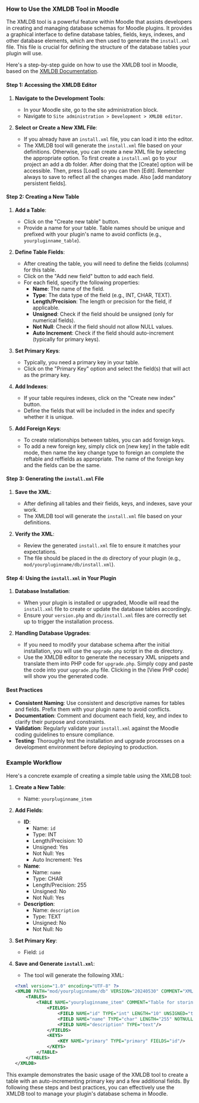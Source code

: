 ### How to Use the XMLDB Tool in Moodle

The XMLDB tool is a powerful feature within Moodle that assists developers in creating and managing database schemas for Moodle plugins. It provides a graphical interface to define database tables, fields, keys, indexes, and other database elements, which are then used to generate the `install.xml` file. This file is crucial for defining the structure of the database tables your plugin will use.

Here's a step-by-step guide on how to use the XMLDB tool in Moodle, based on the [XMLDB Documentation](https://docs.moodle.org/dev/XMLDB_Documentation).

#### Step 1: Accessing the XMLDB Editor

1. **Navigate to the Development Tools**:
    - In your Moodle site, go to the site administration block.
    - Navigate to `Site administration > Development > XMLDB editor`.

2. **Select or Create a New XML File**:

    - If you already have an `install.xml` file, you can load it into the editor.
    - The XMLDB tool will generate the `install.xml` file based on your definitions. Otherwise, you can create a new XML file by selecting the appropriate option. To first create a `install.xml` go to your project an add a db folder. After doing that the [Create] option will be accessible.  Then, press [Load] so you can then [Edit]. Remember always to save to reflect all the changes made. Also [add mandatory persistent fields].

#### Step 2: Creating a New Table

1. **Add a Table**:
    - Click on the "Create new table" button.
    - Provide a name for your table. Table names should be unique and prefixed with your plugin's name to avoid conflicts (e.g., `yourpluginname_table`).

2. **Define Table Fields**:
    - After creating the table, you will need to define the fields (columns) for this table.
    - Click on the "Add new field" button to add each field.
    - For each field, specify the following properties:
        - **Name**: The name of the field.
        - **Type**: The data type of the field (e.g., INT, CHAR, TEXT).
        - **Length/Precision**: The length or precision for the field, if applicable.
        - **Unsigned**: Check if the field should be unsigned (only for numerical fields).
        - **Not Null**: Check if the field should not allow NULL values.
        - **Auto Increment**: Check if the field should auto-increment (typically for primary keys).

3. **Set Primary Keys**:
    - Typically, you need a primary key in your table.
    - Click on the "Primary Key" option and select the field(s) that will act as the primary key.

4. **Add Indexes**:
    - If your table requires indexes, click on the "Create new index" button.
    - Define the fields that will be included in the index and specify whether it is unique.

5. **Add Foreign Keys**:
    - To create relationships between tables, you can add foreign keys.
    - To add a new foreign key, simply click on [new key] in the table edit mode, then name the key change type to foreign an complete the reftable and reffields as appropriate. The name of the foreign key and the fields can be the same.


#### Step 3: Generating the `install.xml` File

1. **Save the XML**:
    - After defining all tables and their fields, keys, and indexes, save your work.
    - The XMLDB tool will generate the `install.xml` file based on your definitions. 

2. **Verify the XML**:
    - Review the generated `install.xml` file to ensure it matches your expectations.
    - The file should be placed in the `db` directory of your plugin (e.g., `mod/yourpluginname/db/install.xml`).

#### Step 4: Using the `install.xml` in Your Plugin

1. **Database Installation**:
    - When your plugin is installed or upgraded, Moodle will read the `install.xml` file to create or update the database tables accordingly.
    - Ensure your `version.php` and `db/install.xml` files are correctly set up to trigger the installation process.

2. **Handling Database Upgrades**:
    - If you need to modify your database schema after the initial installation, you will use the `upgrade.php` script in the `db` directory.
    - Use the XMLDB editor to generate the necessary XML snippets and translate them into PHP code for `upgrade.php`. Simply copy and paste the code into your `upgrade.php` file. Clicking in the [View PHP code] will show you the generated code.

#### Best Practices

- **Consistent Naming**: Use consistent and descriptive names for tables and fields. Prefix them with your plugin name to avoid conflicts.
- **Documentation**: Comment and document each field, key, and index to clarify their purpose and constraints.
- **Validation**: Regularly validate your `install.xml` against the Moodle coding guidelines to ensure compliance.
- **Testing**: Thoroughly test the installation and upgrade processes on a development environment before deploying to production.

### Example Workflow

Here's a concrete example of creating a simple table using the XMLDB tool:

1. **Create a New Table**:
    - Name: `yourpluginname_item`
   
2. **Add Fields**:
    - **ID**: 
        - Name: `id`
        - Type: INT
        - Length/Precision: 10
        - Unsigned: Yes
        - Not Null: Yes
        - Auto Increment: Yes
    - **Name**:
        - Name: `name`
        - Type: CHAR
        - Length/Precision: 255
        - Unsigned: No
        - Not Null: Yes
    - **Description**:
        - Name: `description`
        - Type: TEXT
        - Unsigned: No
        - Not Null: No

3. **Set Primary Key**:
    - Field: `id`

4. **Save and Generate `install.xml`**:
    - The tool will generate the following XML:

   ```xml
   <?xml version="1.0" encoding="UTF-8" ?>
   <XMLDB PATH="mod/yourpluginname/db" VERSION="20240530" COMMENT="XMLDB file for yourpluginname">
       <TABLES>
           <TABLE NAME="yourpluginname_item" COMMENT="Table for storing items">
               <FIELDS>
                   <FIELD NAME="id" TYPE="int" LENGTH="10" UNSIGNED="true" NOTNULL="true" SEQUENCE="true"/>
                   <FIELD NAME="name" TYPE="char" LENGTH="255" NOTNULL="true"/>
                   <FIELD NAME="description" TYPE="text"/>
               </FIELDS>
               <KEYS>
                   <KEY NAME="primary" TYPE="primary" FIELDS="id"/>
               </KEYS>
           </TABLE>
       </TABLES>
   </XMLDB>
   ```

This example demonstrates the basic usage of the XMLDB tool to create a table with an auto-incrementing primary key and a few additional fields. By following these steps and best practices, you can effectively use the XMLDB tool to manage your plugin's database schema in Moodle.